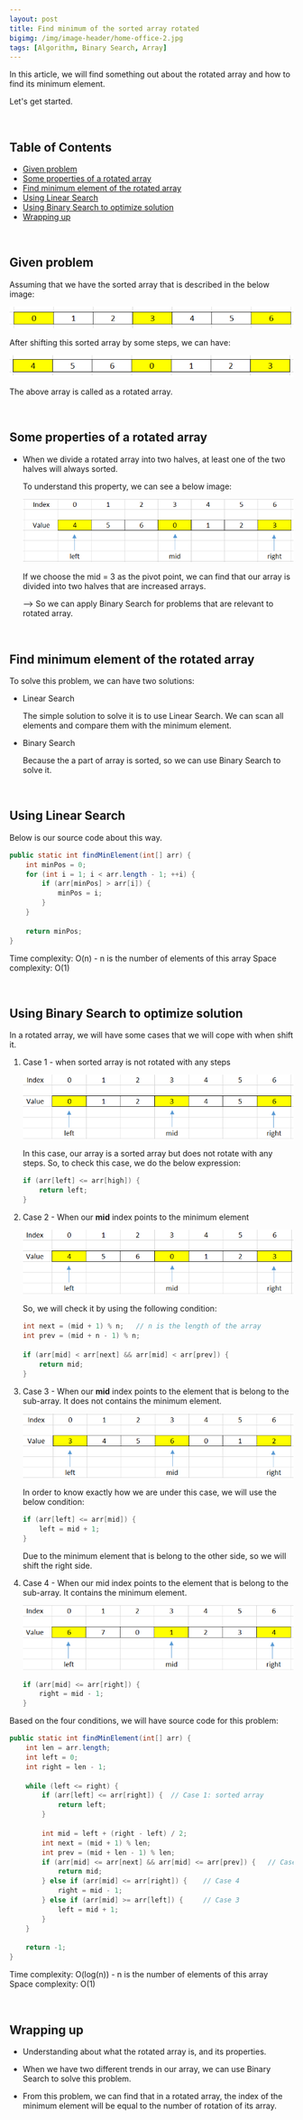 ```yaml
---
layout: post
title: Find minimum of the sorted array rotated
bigimg: /img/image-header/home-office-2.jpg
tags: [Algorithm, Binary Search, Array]
---
```


In this article, we will find something out about the rotated array and how to find its minimum element.

Let's get started.

<br>

## Table of Contents
- [Given problem](#given-problem)
- [Some properties of a rotated array](#some-properties-of-a-rotated-array)
- [Find minimum element of the rotated array](#find-minimum-element-of-the-rotated-array)
- [Using Linear Search](#using-linear-search)
- [Using Binary Search to optimize solution](#using-binary-search-to-optimize-solution)
- [Wrapping up](#wrapping-up)

<br>

## Given problem

Assuming that we have the sorted array that is described in the below image:

![](../img/Data-structure/array/rotated-array/sorted-array.png)

After shifting this sorted array by some steps, we can have:

![](../img/Data-structure/array/rotated-array/rotated-array.png)

The above array is called as a rotated array.

<br>

## Some properties of a rotated array

- When we divide a rotated array into two halves, at least one of the two halves will always sorted.

    To understand this property, we can see a below image:

    ![](../img/Data-structure/array/rotated-array/sorted-property.png)

    If we choose the mid = 3 as the pivot point, we can find that our array is divided into two halves that are increased arrays.

    --> So we can apply Binary Search for problems that are relevant to rotated array.

<br>

## Find minimum element of the rotated array

To solve this problem, we can have two solutions:
- Linear Search

    The simple solution to solve it is to use Linear Search. We can scan all elements and compare them with the minimum element.

- Binary Search

    Because the a part of array is sorted, so we can use Binary Search to solve it.

<br>

## Using Linear Search

Below is our source code about this way.

```java
public static int findMinElement(int[] arr) {
    int minPos = 0;
    for (int i = 1; i < arr.length - 1; ++i) {
        if (arr[minPos] > arr[i]) {
            minPos = i;
        }
    }

    return minPos;
}
```

Time complexity: O(n) - n is the number of elements of this array
Space complexity: O(1)

<br>

## Using Binary Search to optimize solution

In a rotated array, we will have some cases that we will cope with when shift it.

1. Case 1 - when sorted array is not rotated with any steps

    ![](../img/Data-structure/array/rotated-array/find-min-element/case-1.png)

    In this case, our array is a sorted array but does not rotate with any steps. So, to check this case, we do the below expression:

    ```java
    if (arr[left] <= arr[high]) {
        return left;
    }
    ```

2. Case 2 - When our **mid** index points to the minimum element

    ![](../img/Data-structure/array/rotated-array/find-min-element/case-2.png)

    So, we will check it by using the following condition:

    ```java
    int next = (mid + 1) % n;   // n is the length of the array
    int prev = (mid + n - 1) % n;

    if (arr[mid] < arr[next] && arr[mid] < arr[prev]) {
        return mid;
    }
    ```

3. Case 3 - When our **mid** index points to the element that is belong to the sub-array. It does not contains the minimum element.

    ![](../img/Data-structure/array/rotated-array/find-min-element/case-3.png)

    In order to know exactly how we are under this case, we will use the below condition:

    ```java
    if (arr[left] <= arr[mid]) {
        left = mid + 1;
    }
    ```

    Due to the minimum element that is belong to the other side, so we will shift the right side.


4. Case 4 - When our mid index points to the element that is belong to the sub-array. It contains the minimum element.

    ![](../img/Data-structure/array/rotated-array/find-min-element/case-4.png)

    ```java
    if (arr[mid] <= arr[right]) {
        right = mid - 1;
    }
    ```

Based on the four conditions, we will have source code for this problem:

```java
public static int findMinElement(int[] arr) {
    int len = arr.length;
    int left = 0;
    int right = len - 1;

    while (left <= right) {
        if (arr[left] <= arr[right]) {  // Case 1: sorted array
            return left;
        }

        int mid = left + (right - left) / 2;
        int next = (mid + 1) % len;
        int prev = (mid + len - 1) % len;
        if (arr[mid] <= arr[next] && arr[mid] <= arr[prev]) {   // Case 2: mid index points to the minimum element
            return mid;
        } else if (arr[mid] <= arr[right]) {    // Case 4
            right = mid - 1;
        } else if (arr[mid] >= arr[left]) {     // Case 3
            left = mid + 1;
        }
    }

    return -1;
}
```

Time complexity: O(log(n)) - n is the number of elements of this array
Space complexity: O(1)

<br>

## Wrapping up

- Understanding about what the rotated array is, and its properties.

- When we have two different trends in our array, we can use Binary Search to solve this problem.

- From this problem, we can find that in a rotated array, the index of the minimum element will be equal to the number of rotation of its array.
